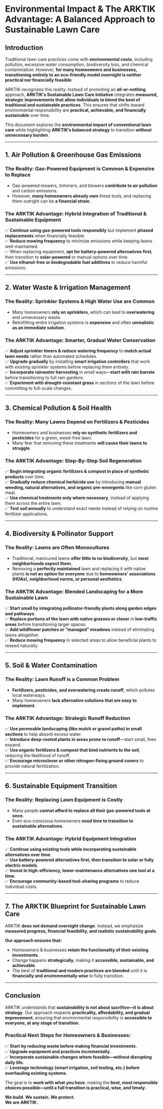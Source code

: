 # Environmental Impact & The ARKTIK Advantage: A Balanced Approach to Sustainable Lawn Care  

## Introduction  

Traditional lawn care practices come with **environmental costs**, including pollution, excessive water consumption, biodiversity loss, and chemical contamination. However, **for many homeowners and businesses, transitioning entirely to an eco-friendly model overnight is neither practical nor financially feasible**.  

ARKTIK recognizes this reality. Instead of promoting an **all-or-nothing** approach, **ARKTIK’s Sustainable Lawn Care Initiative** integrates **measured, strategic improvements that allow individuals to blend the best of traditional and sustainable practices**. This ensures that shifts toward environmental responsibility are **practical, achievable, and financially sustainable** over time.  

This document explores the **environmental impact of conventional lawn care** while highlighting **ARKTIK’s balanced strategy** to transition **without unnecessary burden**.

---

## 1. Air Pollution & Greenhouse Gas Emissions  

### **The Reality: Gas-Powered Equipment is Common & Expensive to Replace**  
- Gas-powered mowers, trimmers, and blowers **contribute to air pollution** and carbon emissions.  
- However, **many homeowners already own** these tools, and replacing them outright can be **a financial strain**.  

### **The ARKTIK Advantage: Hybrid Integration of Traditional & Sustainable Equipment**  
✅ **Continue using gas-powered tools responsibly** but implement **phased replacements** when financially feasible.  
✅ **Reduce mowing frequency** to minimize emissions while keeping lawns well-maintained.  
✅ When replacing equipment, **opt for battery-powered alternatives first**, then transition to **solar-powered** or manual options over time.  
✅ **Use ethanol-free or biodegradable fuel additives** to reduce harmful emissions.  

---

## 2. Water Waste & Irrigation Management  

### **The Reality: Sprinkler Systems & High Water Use are Common**  
- Many homeowners **rely on sprinklers**, which can lead to **overwatering** and unnecessary waste.  
- Retrofitting entire irrigation systems is **expensive** and often **unrealistic as an immediate solution**.  

### **The ARKTIK Advantage: Smarter, Gradual Water Conservation**  
✅ **Adjust sprinkler timers & reduce watering frequency** to **match actual lawn needs** rather than automated schedules.  
✅ **Upgrade gradually** by installing **smart irrigation controllers** that work with existing sprinkler systems before replacing them entirely.  
✅ **Incorporate rainwater harvesting** in small ways—**start with rain barrels** before transitioning to full rain gardens.  
✅ **Experiment with drought-resistant grass** in sections of the lawn before committing to full-scale changes.  

---

## 3. Chemical Pollution & Soil Health  

### **The Reality: Many Lawns Depend on Fertilizers & Pesticides**  
- Homeowners and businesses **rely on synthetic fertilizers and pesticides** for a green, weed-free lawn.  
- Many fear that removing these treatments **will cause their lawns to struggle**.  

### **The ARKTIK Advantage: Step-By-Step Soil Regeneration**  
✅ **Begin integrating organic fertilizers & compost in place of synthetic products** over time.  
✅ **Gradually reduce chemical herbicide use** by introducing **manual weeding, natural alternatives, and organic pre-emergents** like corn gluten meal.  
✅ **Use chemical treatments only where necessary**, instead of applying them across the entire lawn.  
✅ **Test soil annually** to understand exact needs instead of relying on routine fertilizer applications.  

---

## 4. Biodiversity & Pollinator Support  

### **The Reality: Lawns are Often Monocultures**  
- Traditional, manicured lawns **offer little to no biodiversity**, but **most neighborhoods expect them**.  
- Removing a **perfectly maintained** lawn and replacing it with native plants **is not an option for everyone** due to **homeowners’ associations (HOAs), neighborhood norms, or personal aesthetics**.  

### **The ARKTIK Advantage: Blended Landscaping for a More Sustainable Lawn**  
✅ **Start small by integrating pollinator-friendly plants along garden edges and pathways**.  
✅ **Replace portions of the lawn with native grasses or clover** in **low-traffic areas** before transitioning larger spaces.  
✅ **Add wildflower patches or “managed” meadows** instead of eliminating lawns altogether.  
✅ **Reduce mowing frequency** in selected areas to allow beneficial plants to reseed naturally.  

---

## 5. Soil & Water Contamination  

### **The Reality: Lawn Runoff is a Common Problem**  
- **Fertilizers, pesticides, and overwatering create runoff**, which pollutes local waterways.  
- Many homeowners **lack alternative solutions that are easy to implement**.  

### **The ARKTIK Advantage: Strategic Runoff Reduction**  
✅ **Use permeable landscaping (like mulch or gravel paths) in small sections** to help absorb excess water.  
✅ **Introduce deep-rooted plants in areas prone to runoff**—start small, then expand.  
✅ **Use organic fertilizers & compost that bind nutrients to the soil**, reducing the likelihood of runoff.  
✅ **Encourage microclover or other nitrogen-fixing ground covers** to provide natural fertilization.  

---

## 6. Sustainable Equipment Transition  

### **The Reality: Replacing Lawn Equipment is Costly**  
- Many people **cannot afford to replace all their gas-powered tools at once**.  
- Even eco-conscious homeowners **need time to transition to sustainable alternatives**.  

### **The ARKTIK Advantage: Hybrid Equipment Integration**  
✅ **Continue using existing tools while incorporating sustainable alternatives over time**.  
✅ **Use battery-powered alternatives first, then transition to solar or fully electric models**.  
✅ **Invest in high-efficiency, lower-maintenance alternatives one tool at a time**.  
✅ **Encourage community-based tool-sharing programs** to reduce individual costs.  

---

## 7. The ARKTIK Blueprint for Sustainable Lawn Care  

ARKTIK **does not demand overnight change**. Instead, we emphasize **measured progress, financial feasibility, and realistic sustainability goals**.  

**Our approach ensures that:**
- Homeowners & businesses **retain the functionality of their existing investments**.  
- Change happens **strategically**, making it **accessible, sustainable, and achievable**.  
- The best of **traditional and modern practices are blended** until it is **financially and environmentally wise** to fully transition.  

---

## Conclusion  

ARKTIK understands that **sustainability is not about sacrifice—it is about strategy**. Our approach respects **practicality, affordability, and gradual improvement**, ensuring that environmental responsibility is **accessible to everyone, at any stage of transition**.  

### **Practical Next Steps for Homeowners & Businesses:**  
✅ **Start by reducing waste before making financial investments.**  
✅ **Upgrade equipment and practices incrementally.**  
✅ **Incorporate sustainable changes where feasible—without disrupting daily life.**  
✅ **Leverage technology (smart irrigation, soil testing, etc.) before overhauling existing systems.**  

The goal is to **work with what you have**, making the **best, most responsible choices possible—until a full transition is practical, wise, and timely**.  

**We build. We sustain. We protect.**  
**We are ARKTIK.**  
